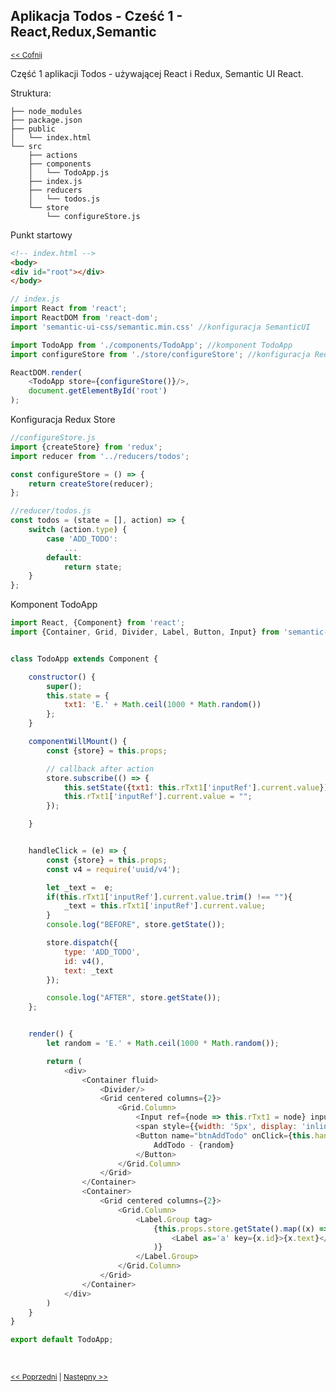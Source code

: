 ## Aplikacja Todos - Cześć 1 - React,Redux,Semantic  
<sub>[<< Cofnij](https://github.com/donatuss/Redux-Start-Egghead/blob/master/README.md)</sub><br/>

Część 1 aplikacji Todos - używającej React i Redux, Semantic UI React.

Struktura:
```
├── node_modules
├── package.json
├── public
│   └── index.html
└── src
    ├── actions
    ├── components
    │   └── TodoApp.js
    ├── index.js
    ├── reducers
    │   └── todos.js
    └── store
        └── configureStore.js

 ```

Punkt startowy
```html
<!-- index.html -->
<body>
<div id="root"></div>
</body>
```
```javascript
// index.js
import React from 'react';
import ReactDOM from 'react-dom';
import 'semantic-ui-css/semantic.min.css' //konfiguracja SemanticUI

import TodoApp from './components/TodoApp'; //komponent TodoApp
import configureStore from './store/configureStore'; //konfiguracja Redux Store 

ReactDOM.render(
    <TodoApp store={configureStore()}/>,
    document.getElementById('root')
);
````
Konfiguracja Redux Store
```javascript
//configureStore.js
import {createStore} from 'redux';
import reducer from '../reducers/todos';

const configureStore = () => {
    return createStore(reducer);
};

//reducer/todos.js
const todos = (state = [], action) => {
    switch (action.type) {
        case 'ADD_TODO':
            ...
        default:
            return state;
    }
};
````
Komponent TodoApp
```javascript
import React, {Component} from 'react';
import {Container, Grid, Divider, Label, Button, Input} from 'semantic-ui-react';


class TodoApp extends Component {

    constructor() {
        super();
        this.state = {
            txt1: 'E.' + Math.ceil(1000 * Math.random())
        };
    }

    componentWillMount() {
        const {store} = this.props;

        // callback after action
        store.subscribe(() => {
            this.setState({txt1: this.rTxt1['inputRef'].current.value});
            this.rTxt1['inputRef'].current.value = "";
        });

    }


    handleClick = (e) => {
        const {store} = this.props;
        const v4 = require('uuid/v4');

        let _text =  e;
        if(this.rTxt1['inputRef'].current.value.trim() !== ""){
            _text = this.rTxt1['inputRef'].current.value;
        }
        console.log("BEFORE", store.getState());

        store.dispatch({
            type: 'ADD_TODO',
            id: v4(),
            text: _text
        });

        console.log("AFTER", store.getState());
    };


    render() {
        let random = 'E.' + Math.ceil(1000 * Math.random());

        return (
            <div>
                <Container fluid>
                    <Divider/>
                    <Grid centered columns={2}>
                        <Grid.Column>
                            <Input ref={node => this.rTxt1 = node} input={<input/>} type='text'/>
                            <span style={{width: '5px', display: 'inline-block'}}/>
                            <Button name="btnAddTodo" onClick={this.handleClick.bind(null, random)}>
                                AddTodo - {random}
                            </Button>
                        </Grid.Column>
                    </Grid>
                </Container>
                <Container>
                    <Grid centered columns={2}>
                        <Grid.Column>
                            <Label.Group tag>
                                {this.props.store.getState().map((x) =>
                                    <Label as='a' key={x.id}>{x.text}</Label>
                                )}
                            </Label.Group>
                        </Grid.Column>
                    </Grid>
                </Container>
            </div>
        )
    }
}

export default TodoApp;
````



 <br/>
 
 <sub>[<< Poprzedni](https://github.com/donatuss/Redux-Start-Egghead/blob/master/05-reducer-composition/README.md)
  | [Następny >>](https://github.com/donatuss/Redux-Start-Egghead/blob/07-todoapps-toggling-todo/README.md)
 </sub>